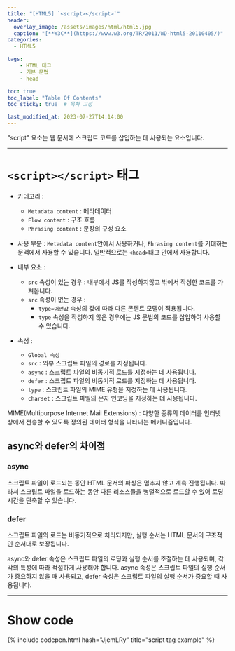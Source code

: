 ```yaml
---
title: "[HTML5] `<script></script>`"
header:
  overlay_image: /assets/images/html/html5.jpg
  caption: "[**W3C**](https://www.w3.org/TR/2011/WD-html5-20110405/)"
categories:
  - HTML5

tags:
    - HTML 태그
    - 기본 문법
    - head

toc: true
toc_label: "Table Of Contents"
toc_sticky: true  # 목차 고정

last_modified_at: 2023-07-27T14:14:00
---
```


"script" 요소는 웹 문서에 스크립트 코드를 삽입하는 데 사용되는 요소입니다.

---

# `<script></script>` 태그

- 카테고리 : 
  - `Metadata content` : 메타데이터
  - `Flow content` : 구조 흐름
  - `Phrasing content` : 문장의 구성 요소
- 사용 부분 : `Metadata content`안에서 사용하거나, `Phrasing content`를 기대하는 문맥에서 사용할 수 있습니다. 일반적으로는 `<head>`태그 안에서 사용합니다.
- 내부 요소 : 
  - `src` 속성이 있는 경우 : 내부에서 JS를 작성하지않고 밖에서 작성한 코드를 가져옵니다.
  - `src` 속성이 없는 경우 : 
    - `type=어떤값` 속성의 값에 따라 다른 콘텐트 모델이 적용됩니다.
    - `type` 속성을 작성하지 않은 경우에는 JS 문법의 코드를 삽입하여 사용할 수 있습니다.

- 속성 : 
  - `Global 속성`
  - `src` : 외부 스크립트 파일의 경로를 지정됩니다.
  - `async` : 스크립트 파일의 비동기적 로드를 지정하는 데 사용됩니다.
  - `defer` : 스크립트 파일의 비동기적 로드를 지정하는 데 사용됩니다.
  - `type` : 스크립트 파일의 MIME 유형을 지정하는 데 사용됩니다.
  - `charset` : 스크립트 파일의 문자 인코딩을 지정하는 데 사용됩니다.

MIME(Multipurpose Internet Mail Extensions) : 다양한 종류의 데이터를 인터넷 상에서 전송할 수 있도록 정의된 데이터 형식을 나타내는 메커니즘입니다.

## async와 defer의 차이점

### async
스크립트 파일이 로드되는 동안 HTML 문서의 파싱은 멈추지 않고 계속 진행됩니다. 따라서 스크립트 파일을 로드하는 동안 다른 리소스들을 병렬적으로 로드할 수 있어 로딩 시간을 단축할 수 있습니다.

### defer
스크립트 파일의 로드는 비동기적으로 처리되지만, 실행 순서는 HTML 문서의 구조적인 순서대로 보장됩니다.

async와 defer 속성은 스크립트 파일의 로딩과 실행 순서를 조절하는 데 사용되며, 각각의 특성에 따라 적절하게 사용해야 합니다. async 속성은 스크립트 파일의 실행 순서가 중요하지 않을 때 사용되고, defer 속성은 스크립트 파일의 실행 순서가 중요할 때 사용됩니다.

---

# Show code
{% include codepen.html hash="JjemLRy" title="script tag example" %}